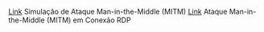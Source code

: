 [Link](https://github.com/hqnicolas/Sec-Redes/blob/main/Aula03/ManInTheMidle.md#simula%C3%A7%C3%A3o-de-ataque-man-in-the-middle-mitm) Simulação de Ataque Man-in-the-Middle (MITM)
[Link](https://github.com/hqnicolas/Sec-Redes/blob/main/Aula03/ManInTheMidle.md#ataque-man-in-the-middle-mitm-em-conex%C3%A3o-rdp) Ataque Man-in-the-Middle (MITM) em Conexão RDP
